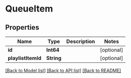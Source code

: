 # QueueItem

## Properties
Name | Type | Description | Notes
------------ | ------------- | ------------- | -------------
**id** | **Int64** |  | [optional] 
**playlistItemId** | **String** |  | [optional] 

[[Back to Model list]](../README.md#documentation-for-models) [[Back to API list]](../README.md#documentation-for-api-endpoints) [[Back to README]](../README.md)


